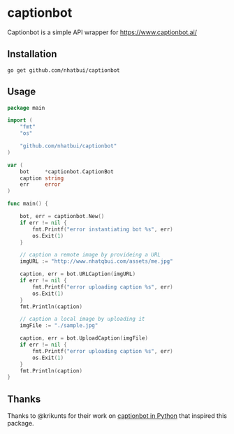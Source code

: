 # captionbot

Captionbot is a simple API wrapper for https://www.captionbot.ai/

## Installation

`go get github.com/nhatbui/captionbot`

## Usage

```go
package main

import (
	"fmt"
	"os"

	"github.com/nhatbui/captionbot"
)

var (
	bot     *captionbot.CaptionBot
	caption string
	err     error
)

func main() {

	bot, err = captionbot.New()
	if err != nil {
		fmt.Printf("error instantiating bot %s", err)
		os.Exit(1)
	}

	// caption a remote image by provideing a URL
	imgURL := "http://www.nhatqbui.com/assets/me.jpg"

	caption, err = bot.URLCaption(imgURL)
	if err != nil {
		fmt.Printf("error uploading caption %s", err)
		os.Exit(1)
	}
	fmt.Println(caption)

	// caption a local image by uploading it
	imgFile := "./sample.jpg"

	caption, err = bot.UploadCaption(imgFile)
	if err != nil {
		fmt.Printf("error uploading caption %s", err)
		os.Exit(1)
	}
	fmt.Println(caption)
}
```

## Thanks

Thanks to @krikunts for their work on [captionbot in Python](https://github.com/krikunts/captionbot) that inspired this package.
